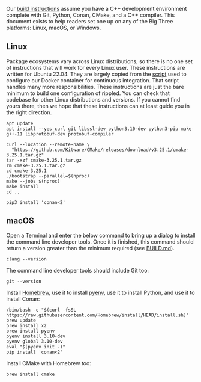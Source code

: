 Our [build instructions][BUILD.md] assume you have a C++ development
environment complete with Git, Python, Conan, CMake, and a C++ compiler.
This document exists to help readers set one up on any of the Big Three
platforms: Linux, macOS, or Windows.

[BUILD.md]: ../../BUILD.md


## Linux

Package ecosystems vary across Linux distributions,
so there is no one set of instructions that will work for every Linux user.
These instructions are written for Ubuntu 22.04.
They are largely copied from the [script][1] used to configure our Docker
container for continuous integration.
That script handles many more responsibilities.
These instructions are just the bare minimum to build one configuration of
rippled.
You can check that codebase for other Linux distributions and versions.
If you cannot find yours there,
then we hope that these instructions can at least guide you in the right
direction.

```
apt update
apt install --yes curl git libssl-dev python3.10-dev python3-pip make g++-11 libprotobuf-dev protobuf-compiler

curl --location --remote-name \
  "https://github.com/Kitware/CMake/releases/download/v3.25.1/cmake-3.25.1.tar.gz"
tar -xzf cmake-3.25.1.tar.gz
rm cmake-3.25.1.tar.gz
cd cmake-3.25.1
./bootstrap --parallel=$(nproc)
make --jobs $(nproc)
make install
cd ..

pip3 install 'conan<2'
```

[1]: https://github.com/thejohnfreeman/rippled-docker/blob/master/ubuntu-22.04/install.sh


## macOS

Open a Terminal and enter the below command to bring up a dialog to install
the command line developer tools.
Once it is finished, this command should return a version greater than the
minimum required (see [BUILD.md][]).

```
clang --version
```

The command line developer tools should include Git too:

```
git --version
```

Install [Homebrew][],
use it to install [pyenv][],
use it to install Python,
and use it to install Conan:

[Homebrew]: https://brew.sh/
[pyenv]: https://github.com/pyenv/pyenv

```
/bin/bash -c "$(curl -fsSL https://raw.githubusercontent.com/Homebrew/install/HEAD/install.sh)"
brew update
brew install xz
brew install pyenv
pyenv install 3.10-dev
pyenv global 3.10-dev
eval "$(pyenv init -)"
pip install 'conan<2'
```

Install CMake with Homebrew too:

```
brew install cmake
```
